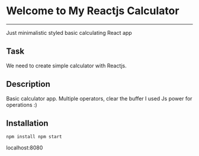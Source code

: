 # Welcome to My Reactjs Calculator
***
Just minimalistic styled basic calculating React app

## Task
We need to create simple calculator with Reactjs. 

## Description
Basic calculator app. Multiple operators, clear the buffer
I used Js power for operations :)

## Installation
``
    npm install
    npm start
``

localhost:8080
